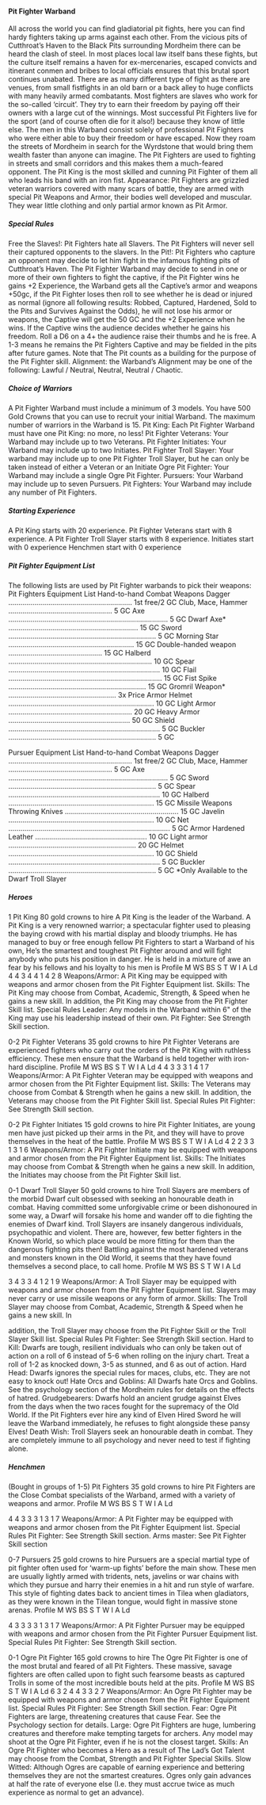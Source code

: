 ﻿#### Pit Fighter Warband

All across the world you can find gladiatorial pit fights, here
you can find hardy fighters taking up arms against each other.
From the vicious pits of Cutthroat’s Haven to the Black Pits
surrounding Mordheim there can be heard the clash of steel.
In most places local law itself bans these fights, but the
culture itself remains a haven for ex-mercenaries, escaped
convicts and itinerant conmen and bribes to local officials
ensures that this brutal sport continues unabated.
There are as many different type of fight as there are venues,
from small fistfights in an old barn or a back alley to huge
conflicts with many heavily armed combatants. Most fighters
are slaves who work for the so-called ‘circuit’. They try to
earn their freedom by paying off their owners with a large cut
of the winnings. Most successful Pit Fighters live for the
sport (and of course often die for it also!) because they know
of little else.
The men in this Warband consist solely of professional Pit
Fighters who were either able to buy their freedom or have
escaped. Now they roam the streets of Mordheim in search
for the Wyrdstone that would bring them wealth faster than
anyone can imagine.
The Pit Fighters are used to fighting in streets and small
corridors and this makes them a much-feared opponent. The
Pit King is the most skilled and cunning Pit Fighter of them
all who leads his band with an iron fist.
Appearance: Pit Fighters are grizzled veteran warriors
covered with many scars of battle, they are armed with
special Pit Weapons and Armor, their bodies well developed
and muscular. They wear little clothing and only partial
armor known as Pit Armor.

##### Special Rules

Free the Slaves!: Pit Fighters hate all Slavers. The Pit
Fighters will never sell their captured opponents to the
slavers. 
In the Pit!: Pit Fighters who capture an opponent may decide
to let him fight in the infamous fighting pits of Cutthroat’s
Haven.
The Pit Fighter Warband may decide to send in one or more
of their own fighters to fight the captive, if the Pit Fighter
wins he gains +2 Experience, the Warband gets all the
Captive’s armor and weapons +50gc, if the Pit Fighter loses
then roll to see whether he is dead or injured as normal
(ignore all following results: Robbed, Captured, Hardened,
Sold to the Pits and Survives Against the Odds), he will not
lose his armor or weapons, the Captive will get the 50 GC
and the +2 Experience when he wins. If the Captive wins the
audience decides whether he gains his freedom. Roll a D6 on
a 4+ the audience raise their thumbs and he is free. A 1-3
means he remains the Pit Fighters Captive and may be fielded
in the pits after future games. Note that The Pit counts as
a building for the purpose of the Pit Fighter skill.
Alignment: the Warband’s Alignment may be one of the
following: Lawful / Neutral, Neutral, Neutral / Chaotic.

##### Choice of Warriors

A Pit Fighter Warband must include a minimum of 3 models.
You have 500 Gold Crowns that you can use to recruit your
initial Warband. The maximum number of warriors in the
Warband is 15.
Pit King: Each Pit Fighter Warband must have one Pit King:
no more, no less!
Pit Fighter Veterans: Your Warband may include up to two
Veterans.
Pit Fighter Initiates: Your Warband may include up to two
Initiates.
Pit Fighter Troll Slayer: Your warband may include up to
one Pit Fighter Troll Slayer, but he can only be taken instead
of either a Veteran or an Initiate
Ogre Pit Fighter: Your Warband may include a single Ogre
Pit Fighter.
Pursuers: Your Warband may include up to seven Pursuers.
Pit Fighters: Your Warband may include any number of Pit
Fighters.
##### Starting Experience

A Pit King starts with 20 experience.
Pit Fighter Veterans start with 8 experience.
A Pit Fighter Troll Slayer starts with 8 experience.
Initiates start with 0 experience
Henchmen start with 0 experience


##### Pit Fighter Equipment List

The following lists are used by Pit Fighter warbands to pick their weapons:
Pit Fighters Equipment List
Hand-to-hand Combat Weapons
Dagger .............................................................. 1st free/2 GC
Club, Mace, Hammer .................................................... 5 GC
Axe ................................................................................ 5 GC
Dwarf Axe* ................................................................. 15 GC
Sword .......................................................................... 5 GC
Morning Star ............................................................... 15 GC
Double-handed weapon ............................................... 15 GC
Halberd ........................................................................ 10 GC
Spear ............................................................................ 10 GC
Flail ............................................................................. 15 GC
Fist Spike ..................................................................... 15 GC
Gromril Weapon* ...................................................... 3x Price
Armor
Helmet ......................................................................... 10 GC
Light Armor .............................................................. 20 GC
Heavy Armor ............................................................. 50 GC
Shield ............................................................................ 5 GC
Buckler .......................................................................... 5 GC

Pursuer Equipment List
Hand-to-hand Combat Weapons
Dagger .............................................................. 1st free/2 GC
Club, Mace, Hammer .................................................... 5 GC
Axe ................................................................................ 5 GC
Sword .......................................................................... 5 GC
Spear ............................................................................ 10 GC
Halberd ......................................................................... 15 GC
Missile Weapons
Throwing Knives ......................................................... 15 GC
Javelin ......................................................................... 10 GC
Net ................................................................................. 5 GC
Armor
Hardened Leather ........................................................ 10 GC
Light armor ................................................................ 20 GC
Helmet ......................................................................... 10 GC
Shield ............................................................................ 5 GC
Buckler .......................................................................... 5 GC
*Only Available to the Dwarf Troll Slayer

##### Heroes

1 Pit King
80 gold crowns to hire
A Pit King is the leader of the Warband. A Pit King is a very
renowned warrior; a spectacular fighter used to pleasing the baying
crowd with his martial display and bloody triumphs. He has
managed to buy or free enough fellow Pit Fighters to start a
Warband of his own, He’s the smartest and toughest Pit Fighter
around and will fight anybody who puts his position in danger. He is
held in a mixture of awe an fear by his fellows and his loyalty to his
men is
Profile M WS BS S T W I A Ld
4 4 3 4 4 1 4 2 8
Weapons/Armor: A Pit King may be equipped with
weapons and armor chosen from the Pit Fighter Equipment
list.
Skills: The Pit King may choose from Combat, Academic,
Strength, & Speed when he gains a new skill. In addition, the
Pit King may choose from the Pit Fighter Skill list.
Special Rules
Leader: Any models in the Warband within 6" of the King
may use his leadership instead of their own.
Pit Fighter: See Strength Skill section.

0-2 Pit Fighter Veterans
35 gold crowns to hire
Pit Fighter Veterans are experienced fighters who carry out the
orders of the Pit King with ruthless efficiency. These men ensure
that the Warband is held together with iron-hard discipline.
Profile M WS BS S T W I A Ld
4 4 3 3 3 1 4 1 7
Weapons/Armor: A Pit Fighter Veteran may be equipped
with weapons and armor chosen from the Pit Fighter
Equipment list.
Skills: The Veterans may choose from Combat & Strength
when he gains a new skill. In addition, the Veterans may
choose from the Pit Fighter Skill list.
Special Rules
Pit Fighter: See Strength Skill section.
 
0-2 Pit Fighter Initiates
15 gold crowns to hire
Pit Fighter Initiates, are young men have just picked up their arms
in the Pit, and they will have to prove themselves in the heat of the
battle.
Profile M WS BS S T W I A Ld
4 2 2 3 3 1 3 1 6
Weapons/Armor: A Pit Fighter Initiate may be equipped
with weapons and armor chosen from the Pit Fighter
Equipment list.
Skills: The Initiates may choose from Combat & Strength
when he gains a new skill. In addition, the Initiates may
choose from the Pit Fighter Skill list.


0-1 Dwarf Troll Slayer
50 gold crowns to hire
Troll Slayers are members of the morbid Dwarf cult obsessed with
seeking an honourable death in combat. Having committed some
unforgivable crime or been dishonoured in some way, a Dwarf will
forsake his home and wander off to die fighting the enemies of
Dwarf kind. Troll Slayers are insanely dangerous individuals,
psychopathic and violent. There are, however, few better fighters in
the Known World, so which place would be more fitting for them
than the dangerous fighting pits then! Battling against the most
hardened veterans and monsters known in the Old World, it seems
that they have found themselves a second place, to call home.
Profile M WS BS S T W I A Ld

3 4 3 3 4 1 2 1 9
Weapons/Armor: A Troll Slayer may be equipped with
weapons and armor chosen from the Pit Fighter Equipment
list. Slayers may never carry or use missile weapons or any
form of armor.
Skills: The Troll Slayer may choose from Combat,
Academic, Strength & Speed when he gains a new skill. In

addition, the Troll Slayer may choose from the Pit Fighter
Skill or the Troll Slayer Skill list.
Special Rules
Pit Fighter: See Strength Skill section.
Hard to Kill: Dwarfs are tough, resilient individuals who can
only be taken out of action on a roll of 6 instead of 5-6 when
rolling on the injury chart. Treat a roll of 1-2 as knocked
down, 3-5 as stunned, and 6 as out of action.
Hard Head: Dwarfs ignores the special rules for maces,
clubs, etc. They are not easy to knock out!
Hate Orcs and Goblins: All Dwarfs hate Orcs and Goblins.
See the psychology section of the Mordheim rules for details
on the effects of hatred.
Grudgebearers: Dwarfs hold an ancient grudge against
Elves from the days when the two races fought for the
supremacy of the Old World. If the Pit Fighters ever hire any
kind of Elven Hired Sword he will leave the Warband
immediately, he refuses to fight alongside these pansy Elves!
Death Wish: Troll Slayers seek an honourable death in
combat. They are completely immune to all psychology and
never need to test if fighting alone.
##### Henchmen

(Bought in groups of 1-5)
Pit Fighters
35 gold crowns to hire
Pit Fighters are the Close Combat specialists of the Warband,
armed with a variety of weapons and armor.
Profile M WS BS S T W I A Ld

4 4 3 3 3 1 3 1 7
Weapons/Armor: A Pit Fighter may be equipped with
weapons and armor chosen from the Pit Fighter Equipment
list.
Special Rules
Pit Fighter: See Strength Skill section.
Arms master: See Pit Fighter Skill section

0-7 Pursuers
25 gold crowns to hire
Pursuers are a special martial type of pit fighter often used for
‘warm-up fights’ before the main show. These men are usually
lightly armed with tridents, nets, javelins or war chains with which
they pursue and harry their enemies in a hit and run style of
warfare. This style of fighting dates back to ancient times in Tilea
when gladiators, as they were known in the Tilean tongue, would
fight in massive stone arenas.
Profile M WS BS S T W I A Ld

4 3 3 3 3 1 3 1 7
Weapons/Armor: A Pit Fighter Pursuer may be equipped
with weapons and armor chosen from the Pit Fighter
Pursuer Equipment list.
Special Rules
Pit Fighter: See Strength Skill section.

0-1 Ogre Pit Fighter
165 gold crowns to hire
The Ogre Pit Fighter is one of the most brutal and feared of all Pit
Fighters. These massive, savage fighters are often called upon to
fight such fearsome beasts as captured Trolls in some of the most
incredible bouts held at the pits.
Profile M WS BS S T W I A Ld
6 3 2 4 4 3 3 2 7
Weapons/Armor: An Ogre Pit Fighter may be equipped
with weapons and armor chosen from the Pit Fighter
Equipment list.
Special Rules
Pit Fighter: See Strength Skill section.
Fear: Ogre Pit Fighters are large, threatening creatures that
cause Fear. See the Psychology section for details.
Large: Ogre Pit Fighters are huge, lumbering creatures and
therefore make tempting targets for archers. Any model may
shoot at the Ogre Pit Fighter, even if he is not the closest
target.
Skills: An Ogre Pit Fighter who becomes a Hero as a result
of The Lad’s Got Talent may choose from the Combat,
Strength and Pit Fighter Special Skills.
Slow Witted: Although Ogres are capable of earning
experience and bettering themselves they are not the smartest
creatures. Ogres only gain advances at half the rate of
everyone else (I.e. they must accrue twice as much
experience as normal to get an advance).
